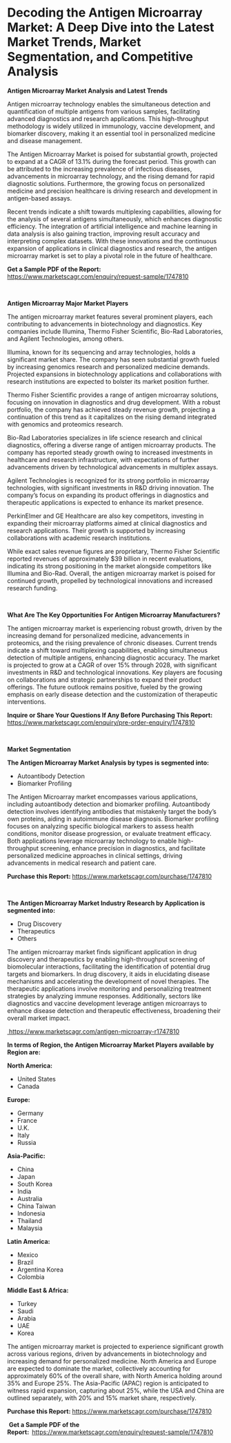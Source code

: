 <p><h1>Decoding the Antigen Microarray Market: A Deep Dive into the Latest Market Trends, Market Segmentation, and Competitive Analysis</h1></p><p><strong>Antigen Microarray Market Analysis and Latest Trends</strong></p>
<p><p>Antigen microarray technology enables the simultaneous detection and quantification of multiple antigens from various samples, facilitating advanced diagnostics and research applications. This high-throughput methodology is widely utilized in immunology, vaccine development, and biomarker discovery, making it an essential tool in personalized medicine and disease management.</p><p>The Antigen Microarray Market is poised for substantial growth, projected to expand at a CAGR of 13.1% during the forecast period. This growth can be attributed to the increasing prevalence of infectious diseases, advancements in microarray technology, and the rising demand for rapid diagnostic solutions. Furthermore, the growing focus on personalized medicine and precision healthcare is driving research and development in antigen-based assays.</p><p>Recent trends indicate a shift towards multiplexing capabilities, allowing for the analysis of several antigens simultaneously, which enhances diagnostic efficiency. The integration of artificial intelligence and machine learning in data analysis is also gaining traction, improving result accuracy and interpreting complex datasets. With these innovations and the continuous expansion of applications in clinical diagnostics and research, the antigen microarray market is set to play a pivotal role in the future of healthcare.</p></p>
<p><strong>Get a Sample PDF of the Report:&nbsp;</strong> <a href="https://www.marketscagr.com/enquiry/request-sample/1747810?utm_campaign=3013&utm_medium=2&utm_source=Github&utm_content=ia&utm_term=12042025&utm_id=antigen-microarray">https://www.marketscagr.com/enquiry/request-sample/1747810</a></p>
<p>&nbsp;</p>
<p><strong>Antigen Microarray Major Market Players</strong></p>
<p><p>The antigen microarray market features several prominent players, each contributing to advancements in biotechnology and diagnostics. Key companies include Illumina, Thermo Fisher Scientific, Bio-Rad Laboratories, and Agilent Technologies, among others.</p><p>Illumina, known for its sequencing and array technologies, holds a significant market share. The company has seen substantial growth fueled by increasing genomics research and personalized medicine demands. Projected expansions in biotechnology applications and collaborations with research institutions are expected to bolster its market position further.</p><p>Thermo Fisher Scientific provides a range of antigen microarray solutions, focusing on innovation in diagnostics and drug development. With a robust portfolio, the company has achieved steady revenue growth, projecting a continuation of this trend as it capitalizes on the rising demand integrated with genomics and proteomics research.</p><p>Bio-Rad Laboratories specializes in life science research and clinical diagnostics, offering a diverse range of antigen microarray products. The company has reported steady growth owing to increased investments in healthcare and research infrastructure, with expectations of further advancements driven by technological advancements in multiplex assays.</p><p>Agilent Technologies is recognized for its strong portfolio in microarray technologies, with significant investments in R&D driving innovation. The company’s focus on expanding its product offerings in diagnostics and therapeutic applications is expected to enhance its market presence.</p><p>PerkinElmer and GE Healthcare are also key competitors, investing in expanding their microarray platforms aimed at clinical diagnostics and research applications. Their growth is supported by increasing collaborations with academic research institutions.</p><p>While exact sales revenue figures are proprietary, Thermo Fisher Scientific reported revenues of approximately $39 billion in recent evaluations, indicating its strong positioning in the market alongside competitors like Illumina and Bio-Rad. Overall, the antigen microarray market is poised for continued growth, propelled by technological innovations and increased research funding.</p></p>
<p>&nbsp;</p>
<p><strong>What Are The Key Opportunities For Antigen Microarray Manufacturers?</strong></p>
<p><p>The antigen microarray market is experiencing robust growth, driven by the increasing demand for personalized medicine, advancements in proteomics, and the rising prevalence of chronic diseases. Current trends indicate a shift toward multiplexing capabilities, enabling simultaneous detection of multiple antigens, enhancing diagnostic accuracy. The market is projected to grow at a CAGR of over 15% through 2028, with significant investments in R&D and technological innovations. Key players are focusing on collaborations and strategic partnerships to expand their product offerings. The future outlook remains positive, fueled by the growing emphasis on early disease detection and the customization of therapeutic interventions.</p></p>
<p><strong>Inquire or Share Your Questions If Any Before Purchasing This Report:</strong> <a href="https://www.marketscagr.com/enquiry/pre-order-enquiry/1747810?utm_campaign=3013&utm_medium=2&utm_source=Github&utm_content=ia&utm_term=12042025&utm_id=antigen-microarray">https://www.marketscagr.com/enquiry/pre-order-enquiry/1747810</a></p>
<p>&nbsp;</p>
<p><strong>Market Segmentation</strong></p>
<p><strong>The Antigen Microarray Market Analysis by types is segmented into:</strong></p>
<p><ul><li>Autoantibody Detection</li><li>Biomarker Profiling</li></ul></p>
<p><p>The Antigen Microarray market encompasses various applications, including autoantibody detection and biomarker profiling. Autoantibody detection involves identifying antibodies that mistakenly target the body’s own proteins, aiding in autoimmune disease diagnosis. Biomarker profiling focuses on analyzing specific biological markers to assess health conditions, monitor disease progression, or evaluate treatment efficacy. Both applications leverage microarray technology to enable high-throughput screening, enhance precision in diagnostics, and facilitate personalized medicine approaches in clinical settings, driving advancements in medical research and patient care.</p></p>
<p><strong>Purchase this Report:&nbsp;</strong><a href="https://www.marketscagr.com/purchase/1747810?utm_campaign=3013&utm_medium=2&utm_source=Github&utm_content=ia&utm_term=12042025&utm_id=antigen-microarray">https://www.marketscagr.com/purchase/1747810</a></p>
<p>&nbsp;</p>
<p><strong>The Antigen Microarray Market Industry Research by Application is segmented into:</strong></p>
<p><ul><li>Drug Discovery</li><li>Therapeutics</li><li>Others</li></ul></p>
<p><p>The antigen microarray market finds significant application in drug discovery and therapeutics by enabling high-throughput screening of biomolecular interactions, facilitating the identification of potential drug targets and biomarkers. In drug discovery, it aids in elucidating disease mechanisms and accelerating the development of novel therapies. The therapeutic applications involve monitoring and personalizing treatment strategies by analyzing immune responses. Additionally, sectors like diagnostics and vaccine development leverage antigen microarrays to enhance disease detection and therapeutic effectiveness, broadening their overall market impact.</p></p>
<p><a href="https://www.marketscagr.com/antigen-microarray-r1747810?utm_campaign=3013&utm_medium=2&utm_source=Github&utm_content=ia&utm_term=12042025&utm_id=antigen-microarray">&nbsp;https://www.marketscagr.com/antigen-microarray-r1747810</a></p>
<p><strong>In terms of Region, the Antigen Microarray Market Players available by Region are:</strong></p>
<p>
    <p> <strong> North America: </strong>
        <ul>
            <li>United States</li>
            <li>Canada</li>
        </ul>
        </p> 
    <p> <strong> Europe: </strong>
        <ul>
            <li>Germany</li>
            <li>France</li>
            <li>U.K.</li>
            <li>Italy</li>
            <li>Russia</li>
        </ul>
        </p> 
    <p> <strong> Asia-Pacific: </strong>
        <ul>
            <li>China</li>
            <li>Japan</li>
            <li>South Korea</li>
            <li>India</li>
            <li>Australia</li>
            <li>China Taiwan</li>
            <li>Indonesia</li>
            <li>Thailand</li>
            <li>Malaysia</li>
        </ul>
        </p> 
    <p> <strong> Latin America: </strong>
        <ul>
            <li>Mexico</li>
            <li>Brazil</li>
            <li>Argentina Korea</li>
            <li>Colombia</li>
        </ul>
        </p> 
    <p> <strong> Middle East & Africa: </strong>
        <ul>
            <li>Turkey</li>
            <li>Saudi</li>
            <li>Arabia</li>
            <li>UAE</li>
            <li>Korea</li>
        </ul>
    </p>
    </p>
<p><p>The antigen microarray market is projected to experience significant growth across various regions, driven by advancements in biotechnology and increasing demand for personalized medicine. North America and Europe are expected to dominate the market, collectively accounting for approximately 60% of the overall share, with North America holding around 35% and Europe 25%. The Asia-Pacific (APAC) region is anticipated to witness rapid expansion, capturing about 25%, while the USA and China are outlined separately, with 20% and 15% market share, respectively.</p></p>
<p><strong>Purchase this Report: </strong><a href="https://www.marketscagr.com/purchase/1747810?utm_campaign=3013&utm_medium=2&utm_source=Github&utm_content=ia&utm_term=12042025&utm_id=antigen-microarray">https://www.marketscagr.com/purchase/1747810</a></p>
<p>&nbsp;<strong>Get a Sample PDF of the Report:&nbsp;&nbsp;</strong><a href="https://www.marketscagr.com/enquiry/request-sample/1747810?utm_campaign=3013&utm_medium=2&utm_source=Github&utm_content=ia&utm_term=12042025&utm_id=antigen-microarray">https://www.marketscagr.com/enquiry/request-sample/1747810</a></p>
<p><strong></strong></p>
<p><p></p><p></p><p></p></p>